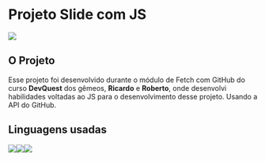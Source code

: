 <h1>Projeto Slide com JS</h1> 
<img src="src/api gitghub.gif">

<h2>O Projeto</h2>
<p>Esse projeto foi desenvolvido durante o módulo de Fetch com GitHub do curso <strong>DevQuest</strong> dos gêmeos, <strong>Ricardo</strong> e <strong>Roberto</strong>, onde desenvolvi habilidades voltadas ao JS para o desenvolvimento desse projeto. Usando a API do GitHub. </p>

<h2>Linguagens usadas</h2>
<img src="https://img.shields.io/badge/JavaScript-F7DF1E?style=for-the-badge&logo=javascript&logoColor=black"><img src="https://img.shields.io/badge/HTML5-E34F26?style=for-the-badge&logo=html5&logoColor=white"><img src="https://img.shields.io/badge/CSS-239120?&style=for-the-badge&logo=css3&logoColor=white
">

